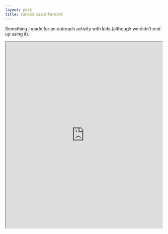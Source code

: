 ```yaml
---
layout: post
title: random misinformant
---
```

Something I made for an outreach activity with kids (although we didn't end up using it).

<iframe height="800"
        src="https://liqiantay.github.io/misinfoactivity/" style="width:100%; height:600px;" ></iframe> 
